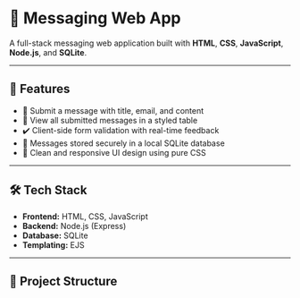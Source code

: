 # 📩 Messaging Web App

A full-stack messaging web application built with **HTML**, **CSS**, **JavaScript**, **Node.js**, and **SQLite**.

---

## 🚀 Features

- 📝 Submit a message with title, email, and content  
- 📄 View all submitted messages in a styled table  
- ✔️ Client-side form validation with real-time feedback  
- 💾 Messages stored securely in a local SQLite database  
- 🎨 Clean and responsive UI design using pure CSS

---

## 🛠️ Tech Stack

- **Frontend:** HTML, CSS, JavaScript  
- **Backend:** Node.js (Express)  
- **Database:** SQLite  
- **Templating:** EJS  

---

## 📂 Project Structure


